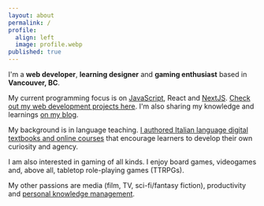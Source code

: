 ```yaml
---
layout: about
permalink: /
profile:
  align: left
  image: profile.webp
published: true
---
```


I'm a **web developer**, **learning designer** and **gaming enthusiast** based in **Vancouver, BC**.

My current programming focus is on [JavaScript](/tags/javascript.html), React and [NextJS](/tags/nextjs.html). [Check out my web development projects here](/webdev/). I'm also sharing my knowledge and learnings [on my blog](/tags/programming.html). 

My background is in language teaching. [I authored Italian language digital textbooks and online courses](/education/) that encourage learners to develop their own curiosity and agency. 

<!-- Add tags when there are more posts about these topics -->

I am also interested in gaming of all kinds. I enjoy board games, videogames and, above all, tabletop role-playing games (TTRPGs). 

My other passions are media (film, TV, sci-fi/fantasy fiction), productivity and [personal knowledge management](/tags/pkms.html).

